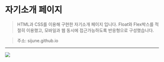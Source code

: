 # 자기소개 페이지
> HTML과 CSS를 이용해 구현한 자기소개 페이지 입니다. Float와 Flex박스를 적절히 이용했고, 모바일과 웹 동시에 접근가능하도록 반응형으로 구성했습니다.

> 주소: sijune.github.io
------

<img src="images/sijunelee.png">